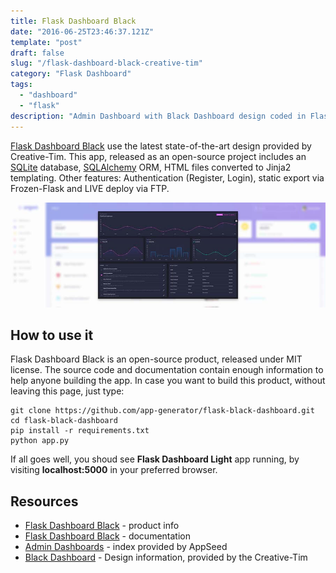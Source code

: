 ```yaml
---
title: Flask Dashboard Black
date: "2016-06-25T23:46:37.121Z"
template: "post"
draft: false
slug: "/flask-dashboard-black-creative-tim"
category: "Flask Dashboard"
tags:
  - "dashboard"  
  - "flask"  
description: "Admin Dashboard with Black Dashboard design coded in Flask. Flask Dashboard Black use the latest state-of-the-art design provided by Creative-Tim."
---
```


[Flask Dashboard Black](https://appseed.us/admin-dashboards/flask-dashboard-black) use the latest state-of-the-art design provided by Creative-Tim. This app, released as an open-source project includes an [SQLite](https://www.sqlite.org/index.html) database, [SQLAlchemy](https://flask-sqlalchemy.palletsprojects.com/en/2.x/) ORM, HTML files converted to Jinja2 templating. Other features: Authentication (Register, Login), static export via Frozen-Flask and LIVE deploy via FTP.

![Flask Dashboard Black](https://raw.githubusercontent.com/app-generator/static/master/flask-black-dashboard/black-dashboard-coded-in-flask-cover.jpg)

## How to use it

Flask Dashboard Black is an open-source product, released under MIT license. The source code and documentation contain enough information to help anyone building the app. In case you want to build this product, without leaving this page, just type: 

```
git clone https://github.com/app-generator/flask-black-dashboard.git 
cd flask-black-dashboard 
pip install -r requirements.txt 
python app.py
```

If all goes well, you shoud see **Flask Dashboard Light** app running, by visiting **localhost:5000** in your preferred browser. 

## Resources

 - [Flask Dashboard Black](https://appseed.us/admin-dashboards/flask-dashboard-black) - product info
 - [Flask Dashboard Black](https://docs.appseed.us/admin-dashboards/flask-dashboard-black/) - documentation
 - [Admin Dashboards](https://appseed.us/admin-dashboards) - index provided by AppSeed
 - [Black Dashboard](https://www.creative-tim.com/product/black-dashboard) - Design information, provided by the Creative-Tim   
